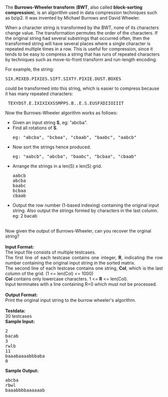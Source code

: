 <p>
The <b>Burrows-Wheeler transform</b> (<b>BWT</b>, also called <b>block-sorting compression</b>), is an algorithm used in data compression techniques such as bzip2. It was invented by Michael Burrows and David Wheeler.
</p><p>When a character string is transformed by the BWT, none of its characters change value. The transformation permutes the order of the characters. If the original string had several substrings that occurred often, then the transformed string will have several places where a single character is repeated multiple times in a row. This is useful for compression, since it tends to be easy to compress a string that has runs of repeated characters by techniques such as move-to-front transform and run-length encoding.</p>
<p>For example, the string:</p>
<pre>SIX.MIXED.PIXIES.SIFT.SIXTY.PIXIE.DUST.BOXES
</pre>

<p>could be transformed into this string, which is easier to compress because it has many repeated characters:</p>
<pre> TEXYDST.E.IXIXIXXSSMPPS.B..E.S.EUSFXDIIOIIIT
</pre>
<p>
Now the Burrows-Wheeler algorithm works as follows:
</p><ul>
<li> Given an input string <b>S</b>, eg: "abcba".
</li><li> Find all rotations of <b>S</b>. <br>
<pre>eg: "abcba", "bcbaa", "cbaab", "baabc", "aabcb"
</pre>
</li><li> Now sort the strings hence produced.
<pre>eg: "aabcb", "abcba", "baabc", "bcbaa", "cbaab"
</pre>
</li><li> Arrange the strings in a len(S) x len(S) grid.
<pre>aabcb
abcba
baabc
bcbaa
cbaab
</pre>
</li><li> Output the row number (1-based indexing) containing the original input string. Also output the strings formed by characters in the last column.<br>
eg: 2 bacab
</li></ul>
<p></p>
<br>
Now given the output of Burrows-Wheeler, can you recover the orginal string?<br>
<br>
<div align="justify">
<b>Input Format:</b><br>
The input file consists of multiple testcases. <br>
The first line of each testcase contains one integer, <b>R</b>, indicating the row number containing the original input string in the sorted matrix. <br>
The second line of each testcase contains one string, <b>Col</b>, which is the last column of the grid. (1 &lt;= len(Col) &lt;= 1000) <br>
<b>Col</b> contains only lowercase characters. 1 &lt;= <b>R</b> &lt;= len(Col).<br>
Input terminates with a line containing R=0 which must not be processed. <br>
<br>
<b>Output Format:</b><br>
Print the original input string to the burrow wheeler's algorithm.<br>
<br>
<b>Testdata:</b><br>
30 testcases<br>
<b>Sample Input:</b><br>
<pre>2
bacab
3
rwlb
11
baaabaaaabbbaba
0
</pre>

<b>Sample Output:</b><br>
<pre>abcba
rbwl
baaabbbbaaaaaab
</pre>
</div>